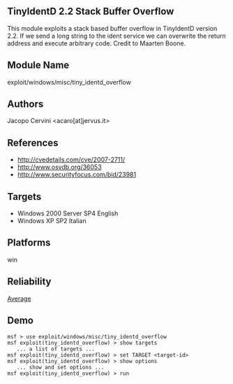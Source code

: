 ## TinyIdentD 2.2 Stack Buffer Overflow

This module exploits a stack based buffer overflow in 
TinyIdentD version 2.2. If we send a long string to the 
ident service we can overwrite the return address and 
execute arbitrary code. Credit to Maarten Boone.


## Module Name
exploit/windows/misc/tiny_identd_overflow

## Authors
Jacopo Cervini <acaro[at]jervus.it>


## References
* http://cvedetails.com/cve/2007-2711/
* http://www.osvdb.org/36053
* http://www.securityfocus.com/bid/23981



## Targets
* Windows 2000 Server SP4 English
* Windows XP SP2 Italian


## Platforms
win

## Reliability
[Average](https://github.com/rapid7/metasploit-framework/wiki/Exploit-Ranking)

## Demo

```
msf > use exploit/windows/misc/tiny_identd_overflow
msf exploit(tiny_identd_overflow) > show targets
   ... a list of targets ...
msf exploit(tiny_identd_overflow) > set TARGET <target-id>
msf exploit(tiny_identd_overflow) > show options
   ... show and set options ...
msf exploit(tiny_identd_overflow) > run
```
    
    
